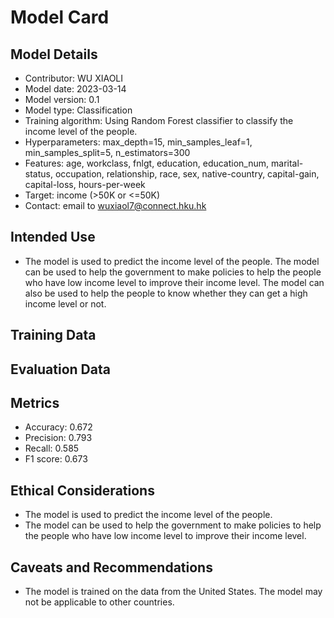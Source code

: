 # Model Card

## Model Details
* Contributor: WU XIAOLI
* Model date: 2023-03-14
* Model version: 0.1
* Model type: Classification
* Training algorithm: Using Random Forest classifier to classify the income level of the people.
* Hyperparameters: max_depth=15, min_samples_leaf=1, min_samples_split=5, n_estimators=300
* Features: age, workclass, fnlgt, education, education_num, marital-status, occupation, 
relationship, race, sex, native-country, capital-gain, capital-loss, hours-per-week
* Target: income (>50K or <=50K)
* Contact: email to wuxiaol7@connect.hku.hk

## Intended Use
* The model is used to predict the income level of the people. The model can be used to help the government to make 
policies to help the people who have low income level to improve their income level. The model can also be used to help the people to know whether they can get a high income level or not.

## Training Data

## Evaluation Data

## Metrics
* Accuracy: 0.672
* Precision: 0.793
* Recall: 0.585
* F1 score: 0.673

## Ethical Considerations
* The model is used to predict the income level of the people. 
* The model can be used to help the government to make policies to 
help the people who have low income level to improve their income level.

## Caveats and Recommendations
* The model is trained on the data from the United States. The model
may not be applicable to other countries.
